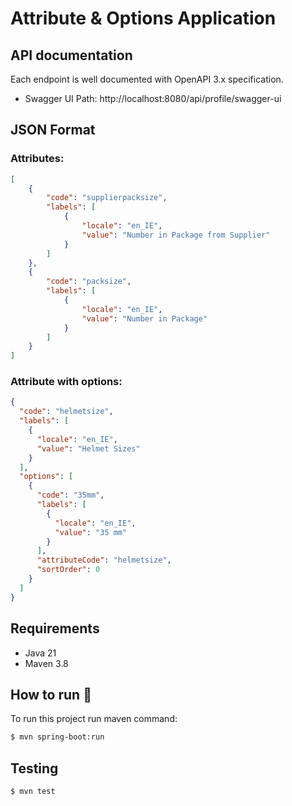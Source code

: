 # Attribute & Options Application

## API documentation

Each endpoint is well documented with OpenAPI 3.x specification.
- Swagger UI Path: http://localhost:8080/api/profile/swagger-ui

## JSON Format

### Attributes:
```JSON
[
    {
        "code": "supplierpacksize",
        "labels": [
            {
                "locale": "en_IE",
                "value": "Number in Package from Supplier"
            }
        ]
    },
    {
        "code": "packsize",
        "labels": [
            {
                "locale": "en_IE",
                "value": "Number in Package"
            }
        ]
    }
]
```

### Attribute with options:
```JSON
{
  "code": "helmetsize",
  "labels": [
    {
      "locale": "en_IE",
      "value": "Helmet Sizes"
    }
  ],
  "options": [
    {
      "code": "35mm",
      "labels": [
        {
          "locale": "en_IE",
          "value": "35 mm"
        }
      ],
      "attributeCode": "helmetsize",
      "sortOrder": 0
    }
  ]
}
```

## Requirements

- Java 21
- Maven 3.8

## How to run :rocket:

To run this project run maven command:

```bash
$ mvn spring-boot:run
```

## Testing

```bash
$ mvn test
```




